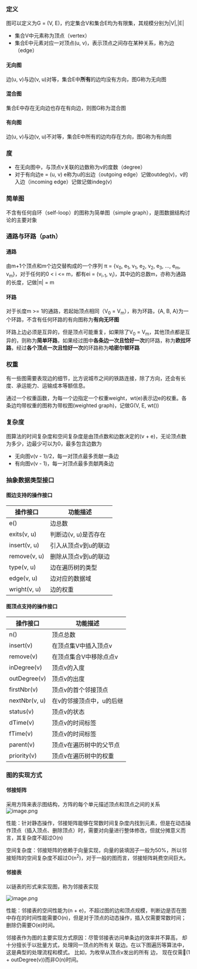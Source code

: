 ### 定义
图可以定义为G = (V, E)，约定集合V和集合E均为有限集，其规模分别为|V|,|E|
- 集合V中元素称为顶点（vertex）
- 集合E中元素对应一对顶点(u, v)，表示顶点之间存在某种关系，称为边（edge）

#### 无向图
边(u, v)与边(v, u)对等，集合E中**所有**的边均没有方向，图G称为无向图

#### 混合图
集合E中存在无向边也存在有向边，则图G称为混合图

#### 有向图
边(u, v)与边(v, u)不对等，集合E中所有的边均存在方向，图G称为有向图
<!--$无向图和混合图均可以转化为有向图$-->

### 度
- 在无向图中，与顶点v关联的边数称为v的度数（degree）
- 对于有向边e = (u, v) e称为u的出边（outgoing edge）记做outdeg(v)，v的入边（incoming edge）记做记做indeg(v)


### 简单图
不含有任何自环（self-loop）的图称为简单图（simple graph），是图数据结构讨论的主要对象

### 通路与环路（path）

#### 通路
由m+1个顶点和m个边交替构成的一个序列
π = {v<sub>0</sub>, e<sub>1</sub>, v<sub>1</sub>, e<sub>2</sub>, v<sub>2</sub>, e<sub>3</sub>, ..., e<sub>m</sub>, v<sub>m</sub>}，对于任何的0 < i <= m，都有ei = (v<sub>i-1</sub>, v<sub>i</sub>)，其中边的总数m，亦称为通路的长度，记做|π| = m

#### 环路
对于长度m >= 1的通路，若起始顶点相同（V<sub>0</sub> = V<sub>m</sub>），称为环路，{A, B, A}为一个环路，不含有任何环路的有向图称为**有向无环图**

环路上边必须是互异的，但是顶点可能重复，如果除了V<sub>0</sub> = V<sub>m</sub>，其他顶点都是互异的，则称为**简单环路**，如果经过图中**各条边一次且恰好一次**的环路，称为**欧拉环路**，经过**各个顶点一次且恰好一次**的环路称为**哈密尔顿环路**

### 权重
有一些图需要表现边的细节，比方说城市之间的铁路连接，除了方向，还会有长度、承运能力、运输成本等额信息。

通过一个权重函数，为每一个边指定一个权重weight，wt(e)表示边e的权重。各条边均带权重的图称为带权图(weighted graph)，记做G(V, E, wt())

### 复杂度
图算法的时间复杂度和空间复杂度是由顶点数和边数决定的(v + e)，无论顶点数为多少，边最少可以为0，最多包含边数为
- 无向图v(v - 1)/2，每一对顶点最多贡献一条边
- 有向图v(v - 1)，每一对顶点最多贡献两条边

### 抽象数据类型接口


#### 图边支持的操作接口
| 操作接口  | 功能描述  |
|-----------------|--------------|
| e()  | 边总数|E|  |
| exits(v, u)  | 判断边(v, u)是否存在  |
| insert(v, u)  | 引入从顶点v到u的联边  |
| remove(v, u)  | 删除从顶点v到u的联边  |
| type(v, u)  | 边在遍历树的类型  |
| edge(v, u)  | 边对应的数据域  |
| wright(v, u)  | 边的权重  |


#### 图顶点支持的操作接口


| 操作接口  | 功能描述  |
|---|---|
| n()  | 顶点总数|N|  |
| insert(v)  | 在顶点集V中插入顶点v  |
| remove(v)  | 在顶点集合V中移除点点v  |
| inDegree(v)  | 顶点v的入度  |
| outDegree(v)  | 顶点v的出度  |
| firstNbr(v)  | 顶点v的首个邻接顶点  |
| nextNbr(v, u)  | 在v的邻接顶点中，u的后继  |
| status(v)  | 顶点v的状态  |
| dTime(v)  | 顶点v的时间标签  |
| fTime(v)  | 顶点v的时间标签  |
| parent(v)  | 顶点v在遍历树中的父节点  |
| priority(v)  | 顶点v在遍历树中的权重  |


### 图的实现方式

#### 邻接矩阵
采用方阵来表示图结构，方阵的每个单元描述顶点和顶点之间的关系
![image.png](https://i.loli.net/2021/10/29/p8i7UWSeLGnNFOw.png)

性能：针对静态操作，邻接矩阵能够在常数时间复杂度内找到元素，但是在动态操作顶点（插入顶点、删除顶点）时，需要对向量进行整体修改，但就分摊意义而言，其复杂度不超过O(n)


空间复杂度：邻接矩阵的依赖于向量实现，向量的装填因子一般为50%，所以邻接矩阵的空间复杂度不超过O(n<sup>2</sup>)，对于一般的图而言，邻接矩阵耗费空间巨大。

#### 邻接表
以链表的形式来实现图，称为邻接表实现

![image.png](https://i.loli.net/2021/10/29/xo5L6jDKS7nHWAV.png)

性能：邻接表的空间性能为(n + e)，不超过图的边和顶点规模，判断边是否在图中存在的时间性能需要O(n)，但是对于顶点的动态操作，插入仅需要常数时间；删除仍需要O(e)时间。


邻接表作为图的主要实现方式原因：尽管邻接表访问单条边的效率并不算高， 却十分擅长于以批量方式，处理同一顶点的所有关
联边。在以下图遍历等算法中，这是典型的处理流程和模式。 比如，为枚举从顶点v发出的所有
边， 现在仅需(1 + outDegree(v))而非O(n)时间。
